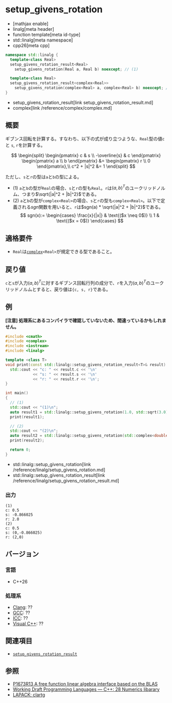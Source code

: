 # setup_givens_rotation

* [mathjax enable]
* linalg[meta header]
* function template[meta id-type]
* std::linalg[meta namespace]
* cpp26[meta cpp]

```cpp
namespace std::linalg {
  template<class Real>
  setup_givens_rotation_result<Real>
    setup_givens_rotation(Real a, Real b) noexcept; // (1)

  template<class Real>
  setup_givens_rotation_result<complex<Real>>
    setup_givens_rotation(complex<Real> a, complex<Real> b) noexcept; // (2)
}
```
* setup_givens_rotation_result[link setup_givens_rotation_result.md]
* complex[link /reference/complex/complex.md]

## 概要
ギブンス回転を計算する。すなわち、以下の式が成り立つような、`Real`型の値`c`と `s`, `r`を計算する。

$$
\begin{split}
\begin{pmatrix}
c             & s \\
-\overline{s} & c
\end{pmatrix}
\begin{pmatrix}
a \\
b
\end{pmatrix}
&=
\begin{pmatrix}
r \\
0
\end{pmatrix},\\
c^2 + |s|^2 &= 1
\end{split}
$$

ただし、`s`と`r`の型は`a`と`b`の型による。

- (1) `a`と`b`の型が`Real`の場合、`s`と`r`の型も`Real`。`r`は$(a, b)^T$のユークリッドノルム、つまり$\sqrt{|a|^2 + |b|^2}$である。
- (2) `a`と`b`の型が`complex<Real>`の場合、`s`と`r`の型も`complex<Real>`。以下で定義される$sgn$関数を用いると、`r`は$sgn(a) * \sqrt{|a|^2 + |b|^2}$である。
$$
sgn(x):=
    \begin{cases}
        \frac{x}{|x|}   &   \text{($x \neq 0$)}  \\
        1        &   \text{($x = 0$)}
    \end{cases}
$$


## 適格要件
- `Real`は[`complex`](/reference/complex/complex.md)`<Real>`が規定できる型であること。


## 戻り値
`c`と`s`が入力$(a, b)^T$に対するギブンス回転行列の成分で、`r`を入力$(a, b)^T$のユークリッドノルムとすると、戻り値は`{c, s, r}`である。


## 例
**[注意] 処理系にあるコンパイラで確認していないため、間違っているかもしれません。**

```cpp example
#include <cmath>
#include <complex>
#include <iostream>
#include <linalg>

template <class T>
void print(const std::linalg::setup_givens_rotation_result<T>& result) {
  std::cout << "c: " << result.c << '\n'
            << "s: " << result.s << '\n'
            << "r: " << result.r << '\n';
}

int main()
{
  // (1)
  std::cout << "(1)\n";
  auto result1 = std::linalg::setup_givens_rotation(1.0, std::sqrt(3.0));
  print(result1);

  // (2)
  std::cout << "(2)\n";
  auto result2 = std::linalg::setup_givens_rotation(std::complex<double>(1.0, 0), std::complex<double>(0, std::sqrt(3.0)));
  print(result2);

  return 0;
}
```
* std::linalg::setup_givens_rotation[link /reference/linalg/setup_givens_rotation.md]
* std::linalg::setup_givens_rotation_result[link /reference/linalg/setup_givens_rotation_result.md]


### 出力
```
(1)
c: 0.5
s: -0.866025
r: 2.0
(2)
c: 0.5
s: (0,-0.866025)
r: (2,0)
```


## バージョン
### 言語
- C++26

### 処理系
- [Clang](/implementation.md#clang): ??
- [GCC](/implementation.md#gcc): ??
- [ICC](/implementation.md#icc): ??
- [Visual C++](/implementation.md#visual_cpp): ??


## 関連項目
- [`setup_givens_rotation_result`](setup_givens_rotation_result.md)


## 参照
- [P1673R13 A free function linear algebra interface based on the BLAS](https://www.open-std.org/jtc1/sc22/wg21/docs/papers/2023/p1673r13.html)
- [Working Draft Programming Languages — C++: 28 Numerics libarary](https://eel.is/c++draft/complex.numbers)
- [LAPACK: clartg](https://netlib.org/lapack/explore-html/da/dd3/group__lartg_ga45afd4405cf6da478ce4de9576303369.html#ga45afd4405cf6da478ce4de9576303369)
